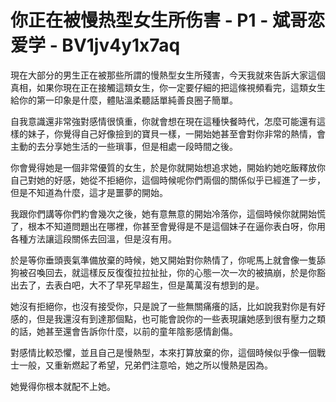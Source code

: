 # 你正在被慢热型女生所伤害 - P1 - 斌哥恋爱学 - BV1jv4y1x7aq

現在大部分的男生正在被那些所謂的慢熱型女生所殘害，今天我就來告訴大家這個真相，如果你現在正在接觸這類女生，你一定要仔細的把這條視頻看完，這類女生給你的第一印象是什麼，體貼溫柔聽話單純善良圈子簡單。

自我意識還非常強對感情很慎重，你就會想在現在這種快餐時代，怎麼可能還有這樣的妹子，你覺得自己好像撿到的寶貝一樣，一開始她甚至會對你非常的熱情，會主動的去分享她生活的一些瑣事，但是相處一段時間之後。

你會覺得她是一個非常優質的女生，於是你就開始想追求她，開始約她吃飯釋放你自己對她的好感，她從不拒絕你，這個時候呢你們兩個的關係似乎已經進了一步，但是不知道為什麼，這才是噩夢的開始。

我跟你們講等你們約會幾次之後，她有意無意的開始冷落你，這個時候你就開始慌了，根本不知道問題出在哪裡，你甚至會覺得是不是這個妹子在逼你表白呀，你用各種方法讓這段關係去回溫，但是沒有用。

於是等你垂頭喪氣準備放棄的時候，她又開始對你熱情了，你呢馬上就會像一隻舔狗被召喚回去，就這樣反反復復拉拉扯扯，你的心態一次一次的被搞崩，於是你豁出去了，去表白吧，大不了早死早超生，但是萬萬沒有想到的是。

她沒有拒絕你，也沒有接受你，只是說了一些無關痛癢的話，比如說我對你是有好感的，但是我還沒有到達那個點，也可能會說你的一些表現讓她感到很有壓力之類的話，她甚至還會告訴你什麼，以前的童年陰影感情創傷。

對感情比較恐懼，並且自己是慢熱型，本來打算放棄的你，這個時候似乎像一個戰士一般，又重新燃起了希望，兄弟們注意哈，她之所以慢熱是因為。

她覺得你根本就配不上她。